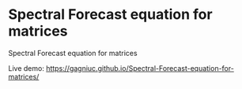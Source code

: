 # Spectral Forecast equation for matrices
Spectral Forecast equation for matrices

Live demo: https://gagniuc.github.io/Spectral-Forecast-equation-for-matrices/
